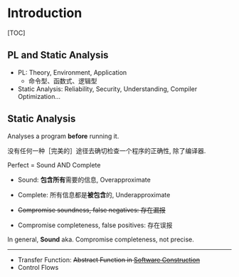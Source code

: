 # Introduction

[TOC]

## PL and Static Analysis

* PL: Theory, Environment, Application
    * 命令型、函数式、逻辑型
* Static Analysis: Reliability, Security, Understanding, Compiler Optimization...

## Static Analysis

Analyses a program **before** running it.

没有任何一种［完美的］途径去确切检查一个程序的正确性, 除了编译器.

Perfect = Sound AND Complete

* Sound: **包含所有**需要的信息, Overapproximate
* Complete: 所有信息都是**被包含**的, Underapproximate

* <s>Compromise soundness, false negatives: 存在漏报</s>
* Compromise completeness, false positives: 存在误报

In general, **Sound** aka. Compromise completeness, not precise.

---

* Transfer Function: <s>Abstract Function in [Software Construction](https://github.com/huang-feiyu/Learning-Space/tree/master/Software-Construction)</s>
* Control Flows
